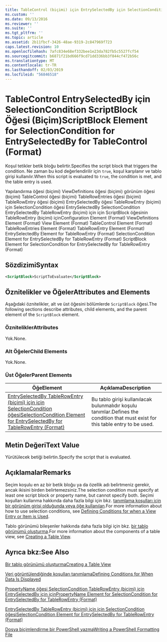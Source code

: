 ```yaml
---
title: TableControl (biçimi) için EntrySelectedBy için SelectionCondition için ScriptBlock öğesi | Microsoft Docs
ms.custom: ''
ms.date: 09/13/2016
ms.reviewer: ''
ms.suite: ''
ms.tgt_pltfrm: ''
ms.topic: article
ms.assetid: 2b11fbcf-3426-48ae-9319-2c847969f723
caps.latest.revision: 10
ms.openlocfilehash: 7afc834e68ef332bee1e23da782fb5c5527fcf54
ms.sourcegitcommit: b6871f21bd666f9cd71dd336bb3f844cf472b56c
ms.translationtype: MT
ms.contentlocale: tr-TR
ms.lasthandoff: 02/03/2019
ms.locfileid: "56846518"
---
```

# <a name="scriptblock-element-for-selectioncondition-for-entryselectedby-for-tablecontrol-format"></a><span data-ttu-id="6170b-102">TableControl EntrySelectedBy için SelectionCondition ScriptBlock Öğesi (Biçim)</span><span class="sxs-lookup"><span data-stu-id="6170b-102">ScriptBlock Element for SelectionCondition for EntrySelectedBy for TableControl (Format)</span></span>

<span data-ttu-id="6170b-103">Koşul tetikler betik bloğu belirtir.</span><span class="sxs-lookup"><span data-stu-id="6170b-103">Specifies the script block that triggers the condition.</span></span> <span data-ttu-id="6170b-104">Ne zaman bu kod değerlendirilir için `true`, koşul karşılanır ve tablo girişi kullanılır.</span><span class="sxs-lookup"><span data-stu-id="6170b-104">When this script is evaluated to `true`, the condition is met, and the table entry is used.</span></span>

<span data-ttu-id="6170b-105">Yapılandırma öğesi (biçimi) ViewDefinitions öğesi (biçimi) görünüm öğesi (biçimi) TableControl öğesi (biçimi) TableRowEntries öğesi (biçimi) TableRowEntry öğesi (biçimi) EntrySelectedBy öğesi TableRowEntry (biçimi) için SelectionCondition öğesi EntrySelectedBy SelectionCondition EntrySelectedBy TableRowEntry (biçimi) için için ScriptBlock öğesinin TableRowEntry (biçimi) için</span><span class="sxs-lookup"><span data-stu-id="6170b-105">Configuration Element (Format) ViewDefinitions Element (Format) View Element (Format) TableControl Element (Format) TableRowEntries Element (Format) TableRowEntry Element (Format) EntrySelectedBy Element for TableRowEntry (Format) SelectionCondition Element for EntrySelectedBy for TableRowEntry (Format) ScriptBlock Element for SelectionCondition for EntrySelectedBy for TableRowEntry (Format)</span></span>

## <a name="syntax"></a><span data-ttu-id="6170b-106">Sözdizimi</span><span class="sxs-lookup"><span data-stu-id="6170b-106">Syntax</span></span>

```xml
<ScriptBlock>ScriptToEvaluate</ScriptBlock>
```

## <a name="attributes-and-elements"></a><span data-ttu-id="6170b-107">Öznitelikler ve Öğeler</span><span class="sxs-lookup"><span data-stu-id="6170b-107">Attributes and Elements</span></span>

<span data-ttu-id="6170b-108">Aşağıdaki öznitelikler, alt ve üst öğesini bölümlerde `ScriptBlock` öğesi.</span><span class="sxs-lookup"><span data-stu-id="6170b-108">The following sections describe attributes, child elements, and the parent element of the `ScriptBlock` element.</span></span>

### <a name="attributes"></a><span data-ttu-id="6170b-109">Öznitelikler</span><span class="sxs-lookup"><span data-stu-id="6170b-109">Attributes</span></span>

<span data-ttu-id="6170b-110">Yok.</span><span class="sxs-lookup"><span data-stu-id="6170b-110">None.</span></span>

### <a name="child-elements"></a><span data-ttu-id="6170b-111">Alt Öğeler</span><span class="sxs-lookup"><span data-stu-id="6170b-111">Child Elements</span></span>

<span data-ttu-id="6170b-112">Yok.</span><span class="sxs-lookup"><span data-stu-id="6170b-112">None.</span></span>

### <a name="parent-elements"></a><span data-ttu-id="6170b-113">Üst Öğeler</span><span class="sxs-lookup"><span data-stu-id="6170b-113">Parent Elements</span></span>

|<span data-ttu-id="6170b-114">Öğe</span><span class="sxs-lookup"><span data-stu-id="6170b-114">Element</span></span>|<span data-ttu-id="6170b-115">Açıklama</span><span class="sxs-lookup"><span data-stu-id="6170b-115">Description</span></span>|
|-------------|-----------------|
|[<span data-ttu-id="6170b-116">EntrySelectedBy TableRowEntry (biçimi) için için SelectionCondition öğesi</span><span class="sxs-lookup"><span data-stu-id="6170b-116">SelectionCondition Element for EntrySelectedBy for TableRowEntry (Format)</span></span>](./selectioncondition-element-for-entryselectedby-for-tablecontrol-format.md)|<span data-ttu-id="6170b-117">Bu tablo girişi kullanılacak bulunmalıdır koşulu tanımlar.</span><span class="sxs-lookup"><span data-stu-id="6170b-117">Defines the condition that must exist for this table entry to be used.</span></span>|

## <a name="text-value"></a><span data-ttu-id="6170b-118">Metin Değeri</span><span class="sxs-lookup"><span data-stu-id="6170b-118">Text Value</span></span>

<span data-ttu-id="6170b-119">Yürütülecek betiği belirtin.</span><span class="sxs-lookup"><span data-stu-id="6170b-119">Specify the script that is evaluated.</span></span>

## <a name="remarks"></a><span data-ttu-id="6170b-120">Açıklamalar</span><span class="sxs-lookup"><span data-stu-id="6170b-120">Remarks</span></span>

<span data-ttu-id="6170b-121">Seçim koşulu en az bir betik bloğu ya da özellik adı belirtmeniz gerekir, ancak ikisini birden belirtemezsiniz.</span><span class="sxs-lookup"><span data-stu-id="6170b-121">The selection condition must specify at least one script block or property name, but cannot specify both.</span></span> <span data-ttu-id="6170b-122">Seçimi koşulları kullanma hakkında daha fazla bilgi için bkz. [tanımlama koşulları için bir görünüm girişi olduğunda veya öğe kullanılan](./defining-conditions-for-displaying-data.md).</span><span class="sxs-lookup"><span data-stu-id="6170b-122">For more information about how to use selection conditions, see [Defining Conditions for when a View Entry or Item is Used](./defining-conditions-for-displaying-data.md).</span></span>

<span data-ttu-id="6170b-123">Tablo görünümü bileşenler hakkında daha fazla bilgi için bkz. [bir tablo görünümü oluşturma](./creating-a-table-view.md).</span><span class="sxs-lookup"><span data-stu-id="6170b-123">For more information about the components of a table view, see [Creating a Table View](./creating-a-table-view.md).</span></span>

## <a name="see-also"></a><span data-ttu-id="6170b-124">Ayrıca bkz:</span><span class="sxs-lookup"><span data-stu-id="6170b-124">See Also</span></span>

[<span data-ttu-id="6170b-125">Bir tablo görünümü oluşturma</span><span class="sxs-lookup"><span data-stu-id="6170b-125">Creating a Table View</span></span>](./creating-a-table-view.md)

[<span data-ttu-id="6170b-126">Veri görüntülendiğinde koşulları tanımlama</span><span class="sxs-lookup"><span data-stu-id="6170b-126">Defining Conditions for When Data Is Displayed</span></span>](./defining-conditions-for-displaying-data.md)

[<span data-ttu-id="6170b-127">PropertyName öğesi SelectionCondition TableRowEntry (biçimi) için EntrySelectedBy için için</span><span class="sxs-lookup"><span data-stu-id="6170b-127">PropertyName Element for SelectionCondition for EntrySelectedBy for TableRowEntry (Format)</span></span>](./propertyname-element-for-selectioncondition-for-entryselectedby-for-tablerowentry-format.md)

[<span data-ttu-id="6170b-128">EntrySelectedBy TableRowEntry (biçimi) için için SelectionCondition öğesi</span><span class="sxs-lookup"><span data-stu-id="6170b-128">SelectionCondition Element for EntrySelectedBy for TableRowEntry (Format)</span></span>](./selectioncondition-element-for-entryselectedby-for-tablecontrol-format.md)

[<span data-ttu-id="6170b-129">Dosya biçimlendirme bir PowerShell yazma</span><span class="sxs-lookup"><span data-stu-id="6170b-129">Writing a PowerShell Formatting File</span></span>](./writing-a-powershell-formatting-file.md)
